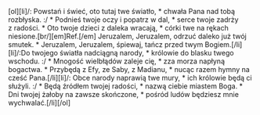 [ol][li]/: Powstań i świeć, oto tutaj twe światło, * chwała Pana nad tobą rozbłyska. :/ * Podnieś twoje oczy i popatrz w dal, * serce twoje zadrży z radości. * Oto twoje dzieci z daleka wracają, * córki twe na rękach niesione.[br/][em]Ref.[/em] Jeruzalem, Jeruzalem, odrzuć daleko już twój smutek. * Jeruzalem, Jeruzalem, śpiewaj, tańcz przed twym Bogiem.[/li][li]/:Do twojego światła nadciągną narody, * królowie do blasku twego wschodu. :/ * Mnogość wielbłądów zaleje cię, * zza morza napłyną bogactwa. * Przybędą z Efy, ze Saby, z Madianu, * nucąc razem hymny na cześć Pana.[/li][li]/: Obce narody naprawią twe mury, * ich królowie będą ci służyli. :/ * Będą źródłem twojej radości, * nazwą ciebie miastem Boga. * Dni twojej żałoby na zawsze skończone, * pośród ludów będziesz mnie wychwalać.[/li][/ol]